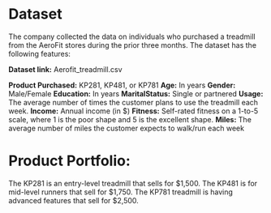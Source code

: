 # Dataset

The company collected the data on individuals who purchased a treadmill from the AeroFit stores during the prior three months. The dataset has the following features:

**Dataset link:**  Aerofit_treadmill.csv

**Product Purchased:**	KP281, KP481, or KP781
**Age:**	In years
**Gender:**	Male/Female
**Education:**	In years
**MaritalStatus:**	Single or partnered
**Usage:**	The average number of times the customer plans to use the treadmill each week.
**Income:**	Annual income (in $)
**Fitness:**	Self-rated fitness on a 1-to-5 scale, where 1 is the poor shape and 5 is the excellent shape.
**Miles:**	The average number of miles the customer expects to walk/run each week


# **Product Portfolio:**

The KP281 is an entry-level treadmill that sells for $1,500.
The KP481 is for mid-level runners that sell for $1,750.
The KP781 treadmill is having advanced features that sell for $2,500.


